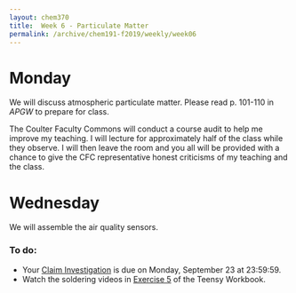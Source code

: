 ```yaml
---
layout: chem370
title:  Week 6 - Particulate Matter
permalink: /archive/chem191-f2019/weekly/week06
---
```


# Monday

We will discuss atmospheric particulate matter.  Please read p. 101-110 in *APGW* to prepare for class.

The Coulter Faculty Commons will conduct a course audit to help me improve my teaching.  I will lecture for approximately half of the class while they observe.  I will then leave the room and you all will be provided with a chance to give the CFC representative honest criticisms of my teaching and the class.

# Wednesday

We will assemble the air quality sensors.

### To do:

- Your [Claim Investigation](https://alphonse.github.io/archive/chem191-f2019/assignments/claim-investigation) is due on Monday, September 23 at 23:59:59.
- Watch the soldering videos in [Exercise 5](https://archive/chem191-f2019.github.io/workbook/soldering-and-pcb-assembly.html) of the Teensy Workbook.
